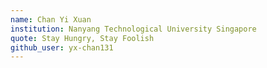 ```yaml
---
name: Chan Yi Xuan 
institution: Nanyang Technological University Singapore 
quote: Stay Hungry, Stay Foolish
github_user: yx-chan131
---
```


